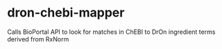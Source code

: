 # dron-chebi-mapper
Calls BioPortal API to look for matches in ChEBI to DrOn ingredient terms derived from RxNorm
